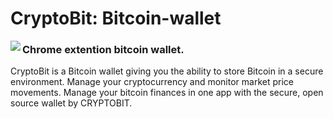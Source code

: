 # CryptoBit: Bitcoin-wallet

<img align="left" src="https://github.com/edmlbox/CryptoBit-Bitcoin-wallet/blob/master/readmeIMG/home.jpg">

<h3>Chrome extention bitcoin wallet.</h3>

<p>CryptoBit is a Bitcoin wallet giving you the ability to store Bitcoin in a secure environment. 
Manage your cryptocurrency and monitor market price movements. 
Manage your bitcoin finances in one app with the secure, open source wallet by CRYPTOBIT.  </p>

